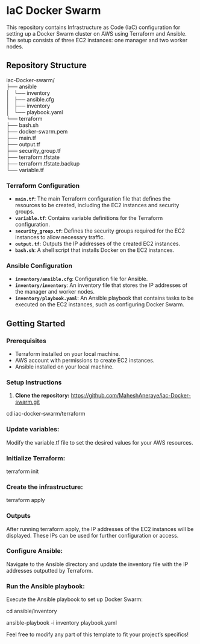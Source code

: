 # IaC Docker Swarm

This repository contains Infrastructure as Code (IaC) configuration for setting up a Docker Swarm cluster on AWS using Terraform and Ansible. The setup consists of three EC2 instances: one manager and two worker nodes.

## Repository Structure

iac-Docker-swarm/<br>
├── ansible<br>
│   └── inventory<br>
│       ├── ansible.cfg<br>
│       ├── inventory<br>
│       └── playbook.yaml<br>
└── terraform<br>
    ├── bash.sh<br>
    ├── docker-swarm.pem<br>
    ├── main.tf<br>
    ├── output.tf<br>
    ├── security_group.tf<br>
    ├── terraform.tfstate<br>
    ├── terraform.tfstate.backup<br>
    └── variable.tf<br>

### Terraform Configuration

- **`main.tf`**: The main Terraform configuration file that defines the resources to be created, including the EC2 instances and security groups.
- **`variable.tf`**: Contains variable definitions for the Terraform configuration.
- **`security_group.tf`**: Defines the security groups required for the EC2 instances to allow necessary traffic.
- **`output.tf`**: Outputs the IP addresses of the created EC2 instances.
- **`bash.sh`**: A shell script that installs Docker on the EC2 instances.

### Ansible Configuration

- **`inventory/ansible.cfg`**: Configuration file for Ansible.
- **`inventory/inventory`**: An inventory file that stores the IP addresses of the manager and worker nodes.
- **`inventory/playbook.yaml`**: An Ansible playbook that contains tasks to be executed on the EC2 instances, such as configuring Docker Swarm.

## Getting Started

### Prerequisites

- Terraform installed on your local machine.
- AWS account with permissions to create EC2 instances.
- Ansible installed on your local machine.

### Setup Instructions

1. **Clone the repository:**
   https://github.com/MaheshAneraye/iac-Docker-swarm.git

cd iac-docker-swarm/terraform

### Update variables: 
Modify the variable.tf file to set the desired values for your AWS resources.

### Initialize Terraform:
terraform init

### Create the infrastructure:
terraform apply

### Outputs
After running terraform apply, the IP addresses of the EC2 instances will be displayed. These IPs can be used for further configuration or access.


### Configure Ansible: 
Navigate to the Ansible directory and update the inventory file with the IP addresses outputted by Terraform.

### Run the Ansible playbook: 
Execute the Ansible playbook to set up Docker Swarm:

cd ansible/inventory

ansible-playbook -i inventory playbook.yaml


Feel free to modify any part of this template to fit your project’s specifics!
